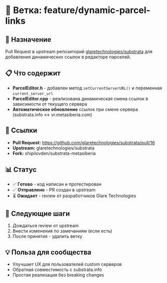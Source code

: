 # 🌿 Ветка: feature/dynamic-parcel-links

## 🎯 **Назначение**
Pull Request в upstream репозиторий [glaretechnologies/substrata](https://github.com/glaretechnologies/substrata) для добавления динамических ссылок в редакторе парселей.

## 📋 **Что содержит**
- **ParcelEditor.h** - добавлен метод `setCurrentServerURL()` и переменная `current_server_url`
- **ParcelEditor.cpp** - реализована динамическая смена ссылок в зависимости от текущего сервера
- **Автоматическое обновление** ссылок при смене сервера (substrata.info ↔ vr.metasiberia.com)

## 🔗 **Ссылки**
- **Pull Request:** https://github.com/glaretechnologies/substrata/pull/16
- **Upstream:** glaretechnologies/substrata
- **Fork:** shipilovden/substrata-metasiberia

## 📊 **Статус**
- ✅ **Готово** - код написан и протестирован
- ✅ **Отправлено** - PR создан в upstream
- ⏳ **Ожидает** - review от разработчиков Glare Technologies

## 🚀 **Следующие шаги**
1. Дождаться review от upstream
2. Внести изменения по замечаниям (если есть)
3. После принятия - удалить ветку

## 💡 **Польза для сообщества**
- Улучшает UX для пользователей custom серверов
- Обратная совместимость с substrata.info
- Простая реализация без breaking changes